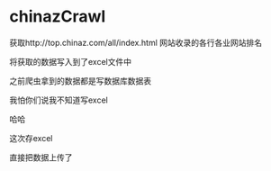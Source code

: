 # chinazCrawl
获取http://top.chinaz.com/all/index.html 网站收录的各行各业网站排名 



将获取的数据写入到了excel文件中

之前爬虫拿到的数据都是写数据库数据表

我怕你们说我不知道写excel

哈哈

这次存excel

直接把数据上传了


